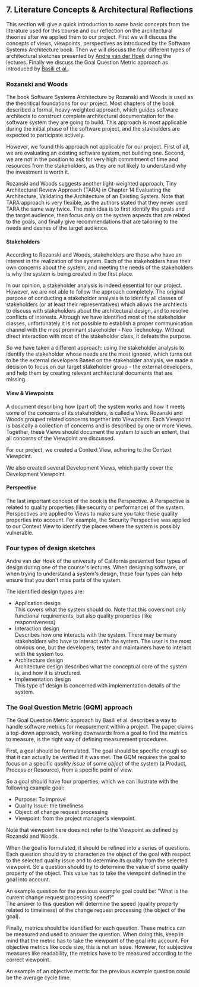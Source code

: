 ## 7. Literature Concepts & Architectural Reflections
This section will give a quick introduction to some basic concepts from the literature used for this course 
and our reflection on the architectural theories after we applied them to our project.
First we will discuss the concepts of views, viewpoints, perspectives as introduced by the Software Systems Architecture book.
Then we will discuss the four different types of architectural sketches presented by [Andre van der Hoek](http://www.ics.uci.edu/~andre/) during the lectures.
Finally we discuss the Goal Question Metric approach as introduced by [Basili et al.](http://fub-taslim.googlecode.com/svn/trunk/WEMSE/INSTICC_Conference_Latex/gqm.pdf).

### Rozanski and Woods
The book Software Systems Architecture by Rozanski and Woods is used as the theoritical foundations for our project.
Most chapters of the book described a formal, heavy-weighted approach,
which guides software architects to construct complete architectural documentation for the software system they are going to build.
This approach is most applicable during the initial phase of the software project, and the stakholders are expected to participate actively.

However, we found this approach not applicable for our project. 
First of all, we are evaluating an existing software system, not building one.
Second, we are not in the position to ask for very high commitment of time and resources from the stakeholders,
as they are not likely to understand why the investment is worth it.

Rozanski and Woods suggests another light-weighted approach, Tiny Architectural Review Approach (TARA) in 
Chapter 14 Evaluating the Architecture, Validating the Architecture of an Existing System.
Note that TARA approach is very flexible, as the authors stated that they never used TARA the same way twice.
The main idea is to first identify the goals and the target audience, 
then focus only on the system aspects that are related to the goals, 
and finally give recommendations that are tailoring to the needs and desires of the target audience.


#### Stakeholders
According to Rozanski and Woods, stakeholders are those who have an interest in the realization of the system.
Each of the stakeholders have their own concerns about the system, 
and meeting the needs of the stakeholders is why the system is being created in the first place.

In our opinion, a stakeholder analysis is indeed essential for our project.
However, we are not able to follow the approach completely.
The original purpose of conducting a stakeholder analysis is 
to identify all classes of stakeholders (or at least their representatives)
which allows the archtiects to discuss with stakeholders about the architectural design, 
and to resolve conflicts of interests.
Altrough we have identified most of the stakeholder classes, 
unfortunately it is not possible to establish a proper communication channel 
with the most prominant stakeholder - Neo Technology. 
Without direct interaction with most of the stakeholder class, it defeats the purpose.

So we have taken a different approach: using the stakeholder analysis to 
identify the stakeholder whose needs are the most ignored, which turns out to be the external developers
Based on the stakeholder analysis, we made a decision to focus on our target stakeholder group  - the external developers, 
and help them by creating relevant architectural documents that are missing.

#### View & Viewpoints
A document describing how (part of) the system works 
and how it meets some of the concerns of its stakeholders, is called a View.
Rozanski and Woods grouped related concerns together into Viewpoints.
Each Viewpoint is basically a collection of concerns and is described by one or more Views.
Together, these Views should document the system to such an extent,
that all concerns of the Viewpoint are discussed.

For our project, we created a Context View, adhering to the Context Viewpoint.

We also created several Development Views, which partly cover the Development Viewpoint.

#### Perspective
The last important concept of the book is the Perspective.
A Perspective is related to quality properties (like security or performance) of the system.
Perspectives are applied to Views to make sure you take these quality properties into account.
For example, the Security Perspective was applied to our Context View to identify the places where the system is possibly vulnerable.

### Four types of design sketches
Andre van der Hoek of the university of California presented four types of design during one of the course's lectures.
When designing software, or when trying to understand a system's design,
these four types can help ensure that you don't miss parts of the system.

The identified design types are:
- Application design  
  This covers what the system should do.
  Note that this covers not only functional requirements,
  but also quality properties (like responsiveness)
- Interaction design  
  Describes how one interacts with the system.
  There may be many stakeholders who have to interact with the system.
  The user is the most obvious one, but the developers, 
  tester and maintainers have to interact with the system too.
- Architecture design  
  Architecture design describes what the conceptual core of the system is, 
  and how it is structured.
- Implementation design  
  This type of design is concerned with implementation details of the system.

### The Goal Question Metric (GQM) approach
The Goal Question Metric approach by Basili et al. describes a way to handle software metrics for measurement within a project.
The paper claims a top-down approach,
working downwards from a goal to find the metrics to measure,
is the right way of defining measurement procedures.

First, a goal should be formulated.
The goal should be specific enough so that it can actually be verified if it was met.
The GQM requires the goal to focus on a specific *quality issue* of some *object* of the system (a Product, Process or Resource), from a specific point of view.

So a goal should have four properties, which we can illustrate with the following example goal:
* Purpose: To improve
* Quality Issue: the timeliness
* Object: of change request processing
* Viewpoint: from the project manager's viewpoint.

Note that viewpoint here does not refer to the Viewpoint as defined by Rozanski and Woods.

When the goal is formulated, it should be refined into a series of questions.
Each question should try to characterize the object of the goal with respect to the selected quality issue and to determine its quality from the selected viewpoint.
So a question should try to determine the value of some quality property of the object.
This value has to take the viewpoint defined in the goal into account.

An example question for the previous example goal could be:
"What is the current change request processing speed?"  
The answer to this question will determine the speed (quality property related to timeliness) of the change request processing (the object of the goal).

Finally, metrics should be identified for each question.
These metrics can be measured and used to answer the question.
When doing this, keep in mind that the metric has to take the viewpoint of the goal into account.
For objective metrics like code size, this is not an issue.
However, for subjective measures like readability, 
the metrics have to be measured according to the correct viewpoint.

An example of an objective metric for the previous example question could be
the average cycle time.
